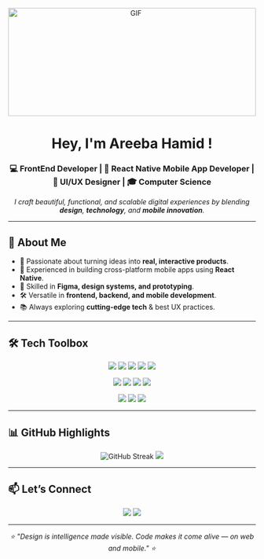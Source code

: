  <p align="center">
  <img
    src="https://media4.giphy.com/media/v1.Y2lkPTc5MGI3NjExZ3JmbGM4eWV1cTdicXJwc3FzMGwzaDc0cmxqczR4YWJnYTZ1cXg0MCZlcD12MV9pbnRlcm5hbF9naWZfYnlfaWQmY3Q9Zw/qLThvM7Znn13KnWIMa/giphy.gif"
    width="100%"
    height="220"
    alt="GIF"
  >
</p>





<h1 align="center">Hey, I'm Areeba Hamid 
!</h1>
<h3 align="center">💻 FrontEnd Developer | 📱 React Native Mobile App Developer | 🎨 UI/UX Designer | 🎓 Computer Science</h3>

<p align="center">
  <em>I craft beautiful, functional, and scalable digital experiences by blending <b>design</b>, <b>technology</b>, and <b>mobile innovation</b>.</em>
</p>

---

## 🌟 About Me
- 🚀 Passionate about turning ideas into **real, interactive products**.
- 📱 Experienced in building cross-platform mobile apps using **React Native**.
- 🎨 Skilled in **Figma, design systems, and prototyping**.
- 🛠 Versatile in **frontend, backend, and mobile development**.
- 📚 Always exploring **cutting-edge tech** & best UX practices.

---

## 🛠 Tech Toolbox

<p align="center">
  <!-- Frontend -->
  <img src="https://img.shields.io/badge/-React-61DAFB?style=for-the-badge&logo=react&logoColor=black">
  <img src="https://img.shields.io/badge/-React%20Native-20232A?style=for-the-badge&logo=react&logoColor=61DAFB">
  <img src="https://img.shields.io/badge/-Next.js-000?style=for-the-badge&logo=next.js">
  <img src="https://img.shields.io/badge/-TypeScript-3178C6?style=for-the-badge&logo=typescript&logoColor=white">
  <img src="https://img.shields.io/badge/-TailwindCSS-38B2AC?style=for-the-badge&logo=tailwind-css&logoColor=white">
</p>

<p align="center">
  <!-- Backend -->
  <img src="https://img.shields.io/badge/-Node.js-339933?style=for-the-badge&logo=node.js&logoColor=white">
  <img src="https://img.shields.io/badge/-Express-000?style=for-the-badge&logo=express">
  <img src="https://img.shields.io/badge/-PostgreSQL-4169E1?style=for-the-badge&logo=postgresql&logoColor=white">
  <img src="https://img.shields.io/badge/-Three.js-black?style=for-the-badge&logo=three.js">
</p>

<p align="center">
  <!-- Tools -->
  <img src="https://img.shields.io/badge/-Figma-F24E1E?style=for-the-badge&logo=figma&logoColor=white">
  <img src="https://img.shields.io/badge/-Vercel-000?style=for-the-badge&logo=vercel&logoColor=white">
  <img src="https://img.shields.io/badge/-GitHub_Actions-2088FF?style=for-the-badge&logo=github-actions&logoColor=white">
</p>

---

## 📊 GitHub Highlights  

<p align="center">
  <img src="https://streak-stats.demolab.com?user=areebahamid&theme=tokyonight" alt="GitHub Streak" />
  <img src="https://github-readme-stats.vercel.app/api/top-langs/?username=areebahamid&layout=compact&theme=tokyonight" />
</p>

---

## 📫 Let’s Connect

<p align="center">
  <a href="https://areebahamid.vercel.app"><img src="https://img.shields.io/badge/-Portfolio-000?style=for-the-badge&logo=vercel&logoColor=white"></a>
  <a href="https://www.linkedin.com/in/areebahamid22/"><img src="https://img.shields.io/badge/-LinkedIn-0A66C2?style=for-the-badge&logo=linkedin&logoColor=white"></a>
</p>

---

<p align="center">
  <em>⭐ "Design is intelligence made visible. Code makes it come alive — on web and mobile." ⭐</em>
</p>
